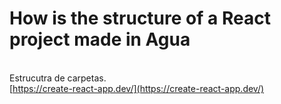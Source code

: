 # How is the structure of a React project made in Agua

\
Estrucutra de carpetas.\
[https://create-react-app.dev/](https://create-react-app.dev/)
